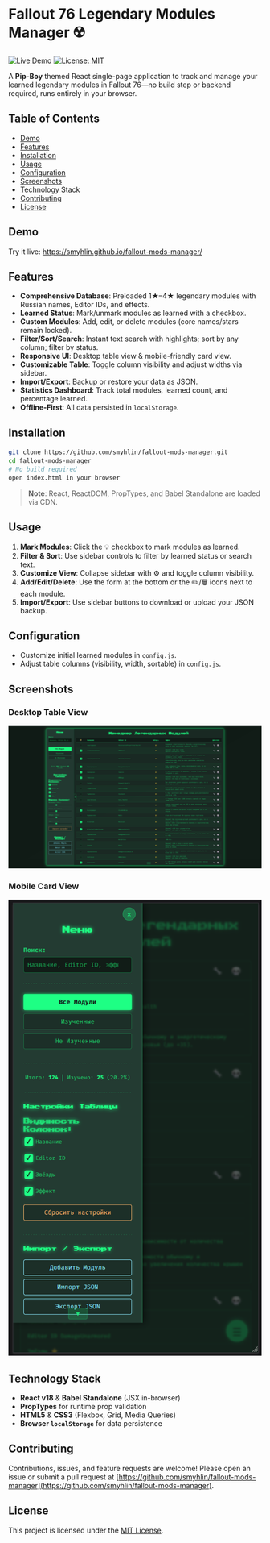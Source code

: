# Fallout 76 Legendary Modules Manager ☢️

[![Live Demo](https://img.shields.io/badge/demo-live-blue)](https://smyhlin.github.io/fallout-mods-manager/) [![License: MIT](https://img.shields.io/badge/license-MIT-green.svg)](LICENSE.md)

A **Pip-Boy** themed React single-page application to track and manage your learned legendary modules in Fallout 76—no build step or backend required, runs entirely in your browser.

## Table of Contents

- [Demo](#demo)
- [Features](#features)
- [Installation](#installation)
- [Usage](#usage)
- [Configuration](#configuration)
- [Screenshots](#screenshots)
- [Technology Stack](#technology-stack)
- [Contributing](#contributing)
- [License](#license)

## Demo

Try it live: https://smyhlin.github.io/fallout-mods-manager/

## Features

- **Comprehensive Database**: Preloaded 1★–4★ legendary modules with Russian names, Editor IDs, and effects.
- **Learned Status**: Mark/unmark modules as learned with a checkbox.
- **Custom Modules**: Add, edit, or delete modules (core names/stars remain locked).
- **Filter/Sort/Search**: Instant text search with highlights; sort by any column; filter by status.
- **Responsive UI**: Desktop table view & mobile-friendly card view.
- **Customizable Table**: Toggle column visibility and adjust widths via sidebar.
- **Import/Export**: Backup or restore your data as JSON.
- **Statistics Dashboard**: Track total modules, learned count, and percentage learned.
- **Offline-First**: All data persisted in `localStorage`.

## Installation

```bash
git clone https://github.com/smyhlin/fallout-mods-manager.git
cd fallout-mods-manager
# No build required
open index.html in your browser
```

> **Note**: React, ReactDOM, PropTypes, and Babel Standalone are loaded via CDN.

## Usage

1. **Mark Modules**: Click the 💡 checkbox to mark modules as learned.
2. **Filter & Sort**: Use sidebar controls to filter by learned status or search text.
3. **Customize View**: Collapse sidebar with ⚙️ and toggle column visibility.
4. **Add/Edit/Delete**: Use the form at the bottom or the ✏️/🗑️ icons next to each module.
5. **Import/Export**: Use sidebar buttons to download or upload your JSON backup.

## Configuration

- Customize initial learned modules in `config.js`.
- Adjust table columns (visibility, width, sortable) in `config.js`.

## Screenshots

### Desktop Table View

![Desktop Screenshot](images/desktop_screenshot.png)

### Mobile Card View

![Mobile Screenshot](images/mobile_screenshot.png)

## Technology Stack

- **React v18** & **Babel Standalone** (JSX in-browser)
- **PropTypes** for runtime prop validation
- **HTML5** & **CSS3** (Flexbox, Grid, Media Queries)
- **Browser `localStorage`** for data persistence

## Contributing

Contributions, issues, and feature requests are welcome! Please open an issue or submit a pull request at [https://github.com/smyhlin/fallout-mods-manager](https://github.com/smyhlin/fallout-mods-manager).

## License

This project is licensed under the [MIT License](LICENSE.md).
